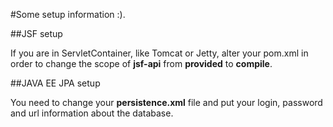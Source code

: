 #Some setup information :).

##JSF setup

If you are in ServletContainer, like Tomcat or Jetty, alter your pom.xml in order to change the scope of **jsf-api** from
**provided** to **compile**.
  	
##JAVA EE JPA setup

You need to change your **persistence.xml** file and put your login, password and url information about the database.
  	

